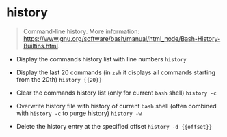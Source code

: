 # history
> Command-line history.
> More information: <https://www.gnu.org/software/bash/manual/html_node/Bash-History-Builtins.html>.

- Display the commands history list with line numbers
`history`

- Display the last 20 commands (in `zsh` it displays all commands starting from the 20th)
`history {{20}}`

- Clear the commands history list (only for current `bash` shell)
`history -c`

- Overwrite history file with history of current `bash` shell (often combined with `history -c` to purge history)
`history -w`

- Delete the history entry at the specified offset
`history -d {{offset}}`
